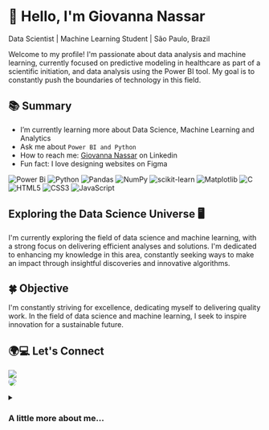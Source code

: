# 👋 Hello, I'm Giovanna Nassar
 Data Scientist | Machine Learning Student | São Paulo, Brazil

Welcome to my profile! I'm passionate about data analysis and machine learning, currently focused on predictive modeling in healthcare as part of a scientific initiation, and data analysis using the Power BI tool. My goal is to constantly push the boundaries of technology in this field.

## 📚 Summary
 
-  I’m currently learning more about Data Science, Machine Learning and Analytics
-  Ask me about `Power BI and Python`
-  How to reach me: [Giovanna Nassar](https://www.linkedin.com/in/giovanna-nassar/) on Linkedin
-  Fun fact: I love designing websites on Figma
  

![Power Bi](https://img.shields.io/badge/power_bi-F2C811?style=for-the-badge&logo=powerbi&logoColor=black)
![Python](https://img.shields.io/badge/python-black?style=for-the-badge&logo=python&logoColor=ffdd54)
![Pandas](https://img.shields.io/badge/pandas-%23150458.svg?style=for-the-badge&logo=pandas&logoColor=white)
![NumPy](https://img.shields.io/badge/numpy-%23013243.svg?style=for-the-badge&logo=numpy&logoColor=white)
![scikit-learn](https://img.shields.io/badge/scikit--learn-%23F7931E.svg?style=for-the-badge&logo=scikit-learn&logoColor=white)
![Matplotlib](https://img.shields.io/badge/Matplotlib-%EF1970.svg?style=for-the-badge&logo=Matplotlib&logoColor=black)
![C](https://img.shields.io/badge/c-%2300599C.svg?style=for-the-badge&logo=c&logoColor=white)
![HTML5](https://img.shields.io/badge/html5-%23E34F26.svg?style=for-the-badge&logo=html5&logoColor=white)
![CSS3](https://img.shields.io/badge/css3-%231572B6.svg?style=for-the-badge&logo=css3&logoColor=white)
![JavaScript](https://img.shields.io/badge/javascript-%23323330.svg?style=for-the-badge&logo=javascript&logoColor=%23F7DF1E)

## Exploring the Data Science Universe 🖥️

I'm currently exploring the field of data science and machine learning, with a strong focus on delivering efficient analyses and solutions. I'm dedicated to enhancing my knowledge in this area, constantly seeking ways to make an impact through insightful discoveries and innovative algorithms.

## 🍀  Objective

I'm constantly striving for excellence, dedicating myself to delivering quality work. In the field of data science and machine learning, I seek to inspire innovation for a sustainable future.

## 🌍💻 Let's Connect

 <a href = "mailto:giovanna.nassarsantos@gmail.com"><img src="https://img.shields.io/badge/-Gmail-%23333?style=for-the-badge&logo=gmail&logoColor=white" target="_blank"></a> <br>
 <a href="https://www.linkedin.com/in/giovanna-nassar/" target="_blank"><img src="https://img.shields.io/badge/-LinkedIn-%230077B5?style=for-the-badge&logo=linkedin&logoColor=white" style="border-radius: 30px" target="_blank"></a>

<details>
<summary> 
 
 ### A little more about me...
 
</summary>

```javascript
const gio = {
  pronouns: "she" | "her",
  code: [Javascript, HTML, CSS, C, Python],
  more: {
                        petLover: "Cats",
                        student: "Computer Science",
                        focusOn: "Machine Learning", "Data Science"
                      },
 challenge: "Survive without coffee"
}
```
</details>
